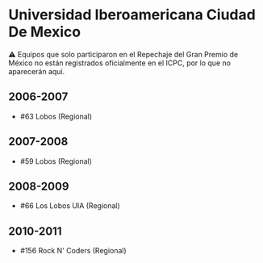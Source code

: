 # Universidad Iberoamericana Ciudad De Mexico

:warning: Equipos que solo participaron en el Repechaje del Gran Premio de México no están registrados oficialmente en el ICPC, por lo que no aparecerán aquí.

## 2006-2007

- #63 Lobos (Regional)

## 2007-2008

- #59 Lobos (Regional)

## 2008-2009

- #66 Los Lobos UIA  (Regional)

## 2010-2011

- #156 Rock N' Coders (Regional)


